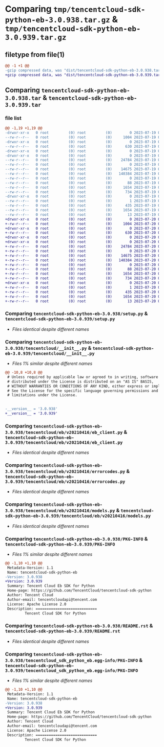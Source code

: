# Comparing `tmp/tencentcloud-sdk-python-eb-3.0.938.tar.gz` & `tmp/tencentcloud-sdk-python-eb-3.0.939.tar.gz`

## filetype from file(1)

```diff
@@ -1 +1 @@
-gzip compressed data, was "dist/tencentcloud-sdk-python-eb-3.0.938.tar", last modified: Wed Jul 19 00:38:22 2023, max compression
+gzip compressed data, was "dist/tencentcloud-sdk-python-eb-3.0.939.tar", last modified: Thu Jul 20 00:23:20 2023, max compression
```

## Comparing `tencentcloud-sdk-python-eb-3.0.938.tar` & `tencentcloud-sdk-python-eb-3.0.939.tar`

### file list

```diff
@@ -1,19 +1,19 @@
-drwxr-xr-x   0 root         (0) root         (0)        0 2023-07-19 00:38:22.000000 tencentcloud-sdk-python-eb-3.0.938/
--rw-r--r--   0 root         (0) root         (0)     1004 2023-07-19 00:38:22.000000 tencentcloud-sdk-python-eb-3.0.938/setup.py
-drwxr-xr-x   0 root         (0) root         (0)        0 2023-07-19 00:38:22.000000 tencentcloud-sdk-python-eb-3.0.938/tencentcloud/
--rw-r--r--   0 root         (0) root         (0)      630 2023-07-19 00:38:22.000000 tencentcloud-sdk-python-eb-3.0.938/tencentcloud/__init__.py
-drwxr-xr-x   0 root         (0) root         (0)        0 2023-07-19 00:38:22.000000 tencentcloud-sdk-python-eb-3.0.938/tencentcloud/eb/
-drwxr-xr-x   0 root         (0) root         (0)        0 2023-07-19 00:38:22.000000 tencentcloud-sdk-python-eb-3.0.938/tencentcloud/eb/v20210416/
--rw-r--r--   0 root         (0) root         (0)    24784 2023-07-19 00:38:22.000000 tencentcloud-sdk-python-eb-3.0.938/tencentcloud/eb/v20210416/eb_client.py
--rw-r--r--   0 root         (0) root         (0)        0 2023-07-19 00:38:22.000000 tencentcloud-sdk-python-eb-3.0.938/tencentcloud/eb/v20210416/__init__.py
--rw-r--r--   0 root         (0) root         (0)    14675 2023-07-19 00:38:22.000000 tencentcloud-sdk-python-eb-3.0.938/tencentcloud/eb/v20210416/errorcodes.py
--rw-r--r--   0 root         (0) root         (0)   140384 2023-07-19 00:38:22.000000 tencentcloud-sdk-python-eb-3.0.938/tencentcloud/eb/v20210416/models.py
--rw-r--r--   0 root         (0) root         (0)        0 2023-07-19 00:38:22.000000 tencentcloud-sdk-python-eb-3.0.938/tencentcloud/eb/__init__.py
--rw-r--r--   0 root         (0) root         (0)       88 2023-07-19 00:38:22.000000 tencentcloud-sdk-python-eb-3.0.938/setup.cfg
--rw-r--r--   0 root         (0) root         (0)     1654 2023-07-19 00:38:22.000000 tencentcloud-sdk-python-eb-3.0.938/PKG-INFO
--rw-r--r--   0 root         (0) root         (0)      734 2023-07-19 00:38:22.000000 tencentcloud-sdk-python-eb-3.0.938/README.rst
-drwxr-xr-x   0 root         (0) root         (0)        0 2023-07-19 00:38:22.000000 tencentcloud-sdk-python-eb-3.0.938/tencentcloud_sdk_python_eb.egg-info/
--rw-r--r--   0 root         (0) root         (0)        1 2023-07-19 00:38:22.000000 tencentcloud-sdk-python-eb-3.0.938/tencentcloud_sdk_python_eb.egg-info/dependency_links.txt
--rw-r--r--   0 root         (0) root         (0)      435 2023-07-19 00:38:22.000000 tencentcloud-sdk-python-eb-3.0.938/tencentcloud_sdk_python_eb.egg-info/SOURCES.txt
--rw-r--r--   0 root         (0) root         (0)     1654 2023-07-19 00:38:22.000000 tencentcloud-sdk-python-eb-3.0.938/tencentcloud_sdk_python_eb.egg-info/PKG-INFO
--rw-r--r--   0 root         (0) root         (0)       13 2023-07-19 00:38:22.000000 tencentcloud-sdk-python-eb-3.0.938/tencentcloud_sdk_python_eb.egg-info/top_level.txt
+drwxr-xr-x   0 root         (0) root         (0)        0 2023-07-20 00:23:20.000000 tencentcloud-sdk-python-eb-3.0.939/
+-rw-r--r--   0 root         (0) root         (0)     1004 2023-07-20 00:23:20.000000 tencentcloud-sdk-python-eb-3.0.939/setup.py
+drwxr-xr-x   0 root         (0) root         (0)        0 2023-07-20 00:23:20.000000 tencentcloud-sdk-python-eb-3.0.939/tencentcloud/
+-rw-r--r--   0 root         (0) root         (0)      630 2023-07-20 00:23:20.000000 tencentcloud-sdk-python-eb-3.0.939/tencentcloud/__init__.py
+drwxr-xr-x   0 root         (0) root         (0)        0 2023-07-20 00:23:20.000000 tencentcloud-sdk-python-eb-3.0.939/tencentcloud/eb/
+drwxr-xr-x   0 root         (0) root         (0)        0 2023-07-20 00:23:20.000000 tencentcloud-sdk-python-eb-3.0.939/tencentcloud/eb/v20210416/
+-rw-r--r--   0 root         (0) root         (0)    24784 2023-07-20 00:23:20.000000 tencentcloud-sdk-python-eb-3.0.939/tencentcloud/eb/v20210416/eb_client.py
+-rw-r--r--   0 root         (0) root         (0)        0 2023-07-20 00:23:20.000000 tencentcloud-sdk-python-eb-3.0.939/tencentcloud/eb/v20210416/__init__.py
+-rw-r--r--   0 root         (0) root         (0)    14675 2023-07-20 00:23:20.000000 tencentcloud-sdk-python-eb-3.0.939/tencentcloud/eb/v20210416/errorcodes.py
+-rw-r--r--   0 root         (0) root         (0)   140384 2023-07-20 00:23:20.000000 tencentcloud-sdk-python-eb-3.0.939/tencentcloud/eb/v20210416/models.py
+-rw-r--r--   0 root         (0) root         (0)        0 2023-07-20 00:23:20.000000 tencentcloud-sdk-python-eb-3.0.939/tencentcloud/eb/__init__.py
+-rw-r--r--   0 root         (0) root         (0)       88 2023-07-20 00:23:20.000000 tencentcloud-sdk-python-eb-3.0.939/setup.cfg
+-rw-r--r--   0 root         (0) root         (0)     1654 2023-07-20 00:23:20.000000 tencentcloud-sdk-python-eb-3.0.939/PKG-INFO
+-rw-r--r--   0 root         (0) root         (0)      734 2023-07-20 00:23:20.000000 tencentcloud-sdk-python-eb-3.0.939/README.rst
+drwxr-xr-x   0 root         (0) root         (0)        0 2023-07-20 00:23:20.000000 tencentcloud-sdk-python-eb-3.0.939/tencentcloud_sdk_python_eb.egg-info/
+-rw-r--r--   0 root         (0) root         (0)        1 2023-07-20 00:23:20.000000 tencentcloud-sdk-python-eb-3.0.939/tencentcloud_sdk_python_eb.egg-info/dependency_links.txt
+-rw-r--r--   0 root         (0) root         (0)      435 2023-07-20 00:23:20.000000 tencentcloud-sdk-python-eb-3.0.939/tencentcloud_sdk_python_eb.egg-info/SOURCES.txt
+-rw-r--r--   0 root         (0) root         (0)     1654 2023-07-20 00:23:20.000000 tencentcloud-sdk-python-eb-3.0.939/tencentcloud_sdk_python_eb.egg-info/PKG-INFO
+-rw-r--r--   0 root         (0) root         (0)       13 2023-07-20 00:23:20.000000 tencentcloud-sdk-python-eb-3.0.939/tencentcloud_sdk_python_eb.egg-info/top_level.txt
```

### Comparing `tencentcloud-sdk-python-eb-3.0.938/setup.py` & `tencentcloud-sdk-python-eb-3.0.939/setup.py`

 * *Files identical despite different names*

### Comparing `tencentcloud-sdk-python-eb-3.0.938/tencentcloud/__init__.py` & `tencentcloud-sdk-python-eb-3.0.939/tencentcloud/__init__.py`

 * *Files 1% similar despite different names*

```diff
@@ -10,8 +10,8 @@
 # Unless required by applicable law or agreed to in writing, software
 # distributed under the License is distributed on an "AS IS" BASIS,
 # WITHOUT WARRANTIES OR CONDITIONS OF ANY KIND, either express or implied.
 # See the License for the specific language governing permissions and
 # limitations under the License.
 
 
-__version__ = '3.0.938'
+__version__ = '3.0.939'
```

### Comparing `tencentcloud-sdk-python-eb-3.0.938/tencentcloud/eb/v20210416/eb_client.py` & `tencentcloud-sdk-python-eb-3.0.939/tencentcloud/eb/v20210416/eb_client.py`

 * *Files identical despite different names*

### Comparing `tencentcloud-sdk-python-eb-3.0.938/tencentcloud/eb/v20210416/errorcodes.py` & `tencentcloud-sdk-python-eb-3.0.939/tencentcloud/eb/v20210416/errorcodes.py`

 * *Files identical despite different names*

### Comparing `tencentcloud-sdk-python-eb-3.0.938/tencentcloud/eb/v20210416/models.py` & `tencentcloud-sdk-python-eb-3.0.939/tencentcloud/eb/v20210416/models.py`

 * *Files identical despite different names*

### Comparing `tencentcloud-sdk-python-eb-3.0.938/PKG-INFO` & `tencentcloud-sdk-python-eb-3.0.939/PKG-INFO`

 * *Files 1% similar despite different names*

```diff
@@ -1,10 +1,10 @@
 Metadata-Version: 1.1
 Name: tencentcloud-sdk-python-eb
-Version: 3.0.938
+Version: 3.0.939
 Summary: Tencent Cloud Eb SDK for Python
 Home-page: https://github.com/TencentCloud/tencentcloud-sdk-python
 Author: Tencent Cloud
 Author-email: tencentcloudapi@tencent.com
 License: Apache License 2.0
 Description: ============================
         Tencent Cloud SDK for Python
```

### Comparing `tencentcloud-sdk-python-eb-3.0.938/README.rst` & `tencentcloud-sdk-python-eb-3.0.939/README.rst`

 * *Files identical despite different names*

### Comparing `tencentcloud-sdk-python-eb-3.0.938/tencentcloud_sdk_python_eb.egg-info/PKG-INFO` & `tencentcloud-sdk-python-eb-3.0.939/tencentcloud_sdk_python_eb.egg-info/PKG-INFO`

 * *Files 1% similar despite different names*

```diff
@@ -1,10 +1,10 @@
 Metadata-Version: 1.1
 Name: tencentcloud-sdk-python-eb
-Version: 3.0.938
+Version: 3.0.939
 Summary: Tencent Cloud Eb SDK for Python
 Home-page: https://github.com/TencentCloud/tencentcloud-sdk-python
 Author: Tencent Cloud
 Author-email: tencentcloudapi@tencent.com
 License: Apache License 2.0
 Description: ============================
         Tencent Cloud SDK for Python
```

